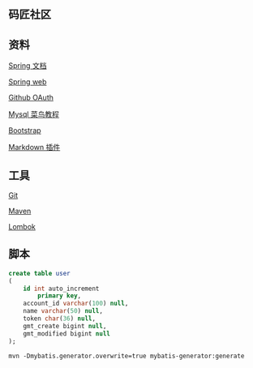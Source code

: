 ## 码匠社区

## 资料
[Spring 文档](https://spring.io/guides)

[Spring web](https://spring.io/guides/gs/serving-web-content/)

[Github OAuth](https://developer.github.com/apps/building-github-apps/creating-a-github-app/)

[Mysql 菜鸟教程](https://www.runoob.com/mysql/mysql-tutorial.html)

[Bootstrap](https://v3.bootcss.com/)

[Markdown 插件](https://pandao.github.io/editor.md/)
## 工具
[Git](https://git-scm.com/downloads)

[Maven](https://mvnrepository.com/)

[Lombok](https://projectlombok.org/)

## 脚本
```sql
create table user
(
	id int auto_increment
		primary key,
	account_id varchar(100) null,
	name varchar(50) null,
	token char(36) null,
	gmt_create bigint null,
	gmt_modified bigint null
);
```
```text
mvn -Dmybatis.generator.overwrite=true mybatis-generator:generate
```

